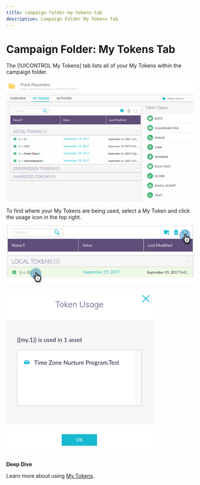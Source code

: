 ```yaml
---
title: campaign-folder-my-tokens-tab
description: Campaign Folder My Tokens Tab
---
```


# Campaign Folder: My Tokens Tab

The [!UICONTROL My Tokens] tab lists all of your My Tokens within the campaign folder.

   ![Image One](/help/sky/assets/campaign-folders/campaign-folder-my-tokens-tab/campaign-folder-my-tokens-tab-1.png)

To find where your My Tokens are being used, select a My Token and click the usage icon in the top right.

   ![Image Two](/help/sky/assets/campaign-folders/campaign-folder-my-tokens-tab/campaign-folder-my-tokens-tab-2.png)

   ![Image Three](/help/sky/assets/campaign-folders/campaign-folder-my-tokens-tab/campaign-folder-my-tokens-tab-3.png)

**Deep Dive**

Learn more about using [My Tokens](/help/sky/understanding-my-tokens.md).
